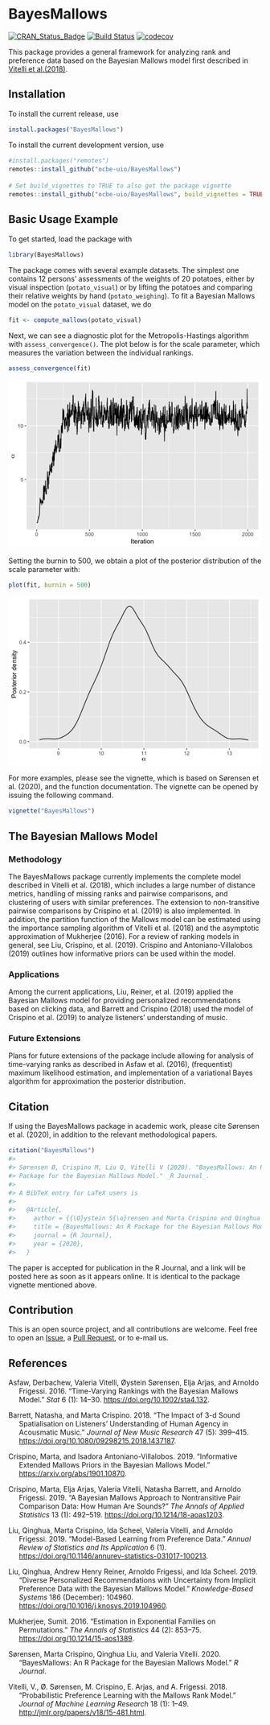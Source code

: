 
<!-- README.md is generated from README.Rmd. Please edit that file -->

# BayesMallows

[![CRAN\_Status\_Badge](http://www.r-pkg.org/badges/version/BayesMallows)](https://cran.r-project.org/package=BayesMallows)
[![Build
Status](https://travis-ci.org/ocbe-uio/BayesMallows.svg?branch=master)](https://travis-ci.org/ocbe-uio/BayesMallows)
[![codecov](https://codecov.io/gh/ocbe-uio/BayesMallows/branch/master/graph/badge.svg)](https://codecov.io/gh/ocbe-uio/BayesMallows)

This package provides a general framework for analyzing rank and
preference data based on the Bayesian Mallows model first described in
[Vitelli et
al.(2018)](http://www.jmlr.org/papers/volume18/15-481/15-481.pdf).

## Installation

To install the current release, use

``` r
install.packages("BayesMallows")
```

To install the current development version, use

``` r
#install.packages("remotes")
remotes::install_github("ocbe-uio/BayesMallows")

# Set build_vignettes to TRUE to also get the package vignette
remotes::install_github("ocbe-uio/BayesMallows", build_vignettes = TRUE)
```

## Basic Usage Example

To get started, load the package with

``` r
library(BayesMallows)
```

The package comes with several example datasets. The simplest one
contains 12 persons’ assessments of the weights of 20 potatoes, either
by visual inspection (`potato_visual`) or by lifting the potatoes and
comparing their relative weights by hand (`potato_weighing`). To fit a
Bayesian Mallows model on the `potato_visual` dataset, we do

``` r
fit <- compute_mallows(potato_visual)
```

Next, we can see a diagnostic plot for the Metropolis-Hastings algorithm
with `assess_convergence()`. The plot below is for the scale parameter,
which measures the variation between the individual rankings.

``` r
assess_convergence(fit)
```

![](man/figures/README-unnamed-chunk-5-1.png)<!-- -->

Setting the burnin to 500, we obtain a plot of the posterior
distribution of the scale parameter with:

``` r
plot(fit, burnin = 500)
```

![](man/figures/README-unnamed-chunk-6-1.png)<!-- -->

For more examples, please see the vignette, which is based on Sørensen
et al. (2020), and the function documentation. The vignette can be
opened by issuing the following command.

``` r
vignette("BayesMallows")
```

## The Bayesian Mallows Model

### Methodology

The BayesMallows package currently implements the complete model
described in Vitelli et al. (2018), which includes a large number of
distance metrics, handling of missing ranks and pairwise comparisons,
and clustering of users with similar preferences. The extension to
non-transitive pairwise comparisons by Crispino et al. (2019) is also
implemented. In addition, the partition function of the Mallows model
can be estimated using the importance sampling algorithm of Vitelli et
al. (2018) and the asymptotic approximation of Mukherjee (2016). For a
review of ranking models in general, see Liu, Crispino, et al. (2019).
Crispino and Antoniano-Villalobos (2019) outlines how informative priors
can be used within the model.

### Applications

Among the current applications, Liu, Reiner, et al. (2019) applied the
Bayesian Mallows model for providing personalized recommendations based
on clicking data, and Barrett and Crispino (2018) used the model of
Crispino et al. (2019) to analyze listeners’ understanding of music.

### Future Extensions

Plans for future extensions of the package include allowing for analysis
of time-varying ranks as described in Asfaw et al. (2016), (frequentist)
maximum likelihood estimation, and implementation of a variational Bayes
algorithm for approximation the posterior distribution.

## Citation

If using the BayesMallows package in academic work, please cite Sørensen
et al. (2020), in addition to the relevant methodological papers.

``` r
citation("BayesMallows")
#> 
#> Sørensen Ø, Crispino M, Liu Q, Vitelli V (2020). "BayesMallows: An R
#> Package for the Bayesian Mallows Model." _R Journal_.
#> 
#> A BibTeX entry for LaTeX users is
#> 
#>   @Article{,
#>     author = {{\O}ystein S{\o}rensen and Marta Crispino and Qinghua Liu and Valeria Vitelli},
#>     title = {BayesMallows: An R Package for the Bayesian Mallows Model},
#>     journal = {R Journal},
#>     year = {2020},
#>   }
```

The paper is accepted for publication in the R Journal, and a link will
be posted here as soon as it appears online. It is identical to the
package vignette mentioned above.

## Contribution

This is an open source project, and all contributions are welcome. Feel
free to open an
[Issue](https://github.com/ocbe-uio/BayesMallows/issues), a [Pull
Request](https://github.com/ocbe-uio/BayesMallows/pulls), or to e-mail
us.

## References

<div id="refs" class="references hanging-indent">

<div id="ref-asfaw2016">

Asfaw, Derbachew, Valeria Vitelli, Øystein Sørensen, Elja Arjas, and
Arnoldo Frigessi. 2016. “Time-Varying Rankings with the Bayesian Mallows
Model.” *Stat* 6 (1): 14–30. <https://doi.org/10.1002/sta4.132>.

</div>

<div id="ref-barrett2018">

Barrett, Natasha, and Marta Crispino. 2018. “The Impact of 3-d Sound
Spatialisation on Listeners’ Understanding of Human Agency in Acousmatic
Music.” *Journal of New Music Research* 47 (5): 399–415.
<https://doi.org/10.1080/09298215.2018.1437187>.

</div>

<div id="ref-crispino2019informative">

Crispino, Marta, and Isadora Antoniano-Villalobos. 2019. “Informative
Extended Mallows Priors in the Bayesian Mallows Model.”
<https://arxiv.org/abs/1901.10870>.

</div>

<div id="ref-crispino2019">

Crispino, Marta, Elja Arjas, Valeria Vitelli, Natasha Barrett, and
Arnoldo Frigessi. 2019. “A Bayesian Mallows Approach to Nontransitive
Pair Comparison Data: How Human Are Sounds?” *The Annals of Applied
Statistics* 13 (1): 492–519. <https://doi.org/10.1214/18-aoas1203>.

</div>

<div id="ref-liu2019">

Liu, Qinghua, Marta Crispino, Ida Scheel, Valeria Vitelli, and Arnoldo
Frigessi. 2019. “Model-Based Learning from Preference Data.” *Annual
Review of Statistics and Its Application* 6 (1).
<https://doi.org/10.1146/annurev-statistics-031017-100213>.

</div>

<div id="ref-liu2019b">

Liu, Qinghua, Andrew Henry Reiner, Arnoldo Frigessi, and Ida Scheel.
2019. “Diverse Personalized Recommendations with Uncertainty from
Implicit Preference Data with the Bayesian Mallows Model.”
*Knowledge-Based Systems* 186 (December): 104960.
<https://doi.org/10.1016/j.knosys.2019.104960>.

</div>

<div id="ref-mukherjee2016">

Mukherjee, Sumit. 2016. “Estimation in Exponential Families on
Permutations.” *The Annals of Statistics* 44 (2): 853–75.
<https://doi.org/10.1214/15-aos1389>.

</div>

<div id="ref-sorensen2020">

Sørensen, Marta Crispino, Qinghua Liu, and Valeria Vitelli. 2020.
“BayesMallows: An R Package for the Bayesian Mallows Model.” *R
Journal*.

</div>

<div id="ref-vitelli2018">

Vitelli, V., Ø. Sørensen, M. Crispino, E. Arjas, and A. Frigessi. 2018.
“Probabilistic Preference Learning with the Mallows Rank Model.”
*Journal of Machine Learning Research* 18 (1): 1–49.
<http://jmlr.org/papers/v18/15-481.html>.

</div>

</div>
